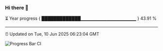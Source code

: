 ### Hi there 👋

⏳ Year progress { █████████████▁▁▁▁▁▁▁▁▁▁▁▁▁▁▁▁▁ } 43.91 %

---

⏰ Updated on Tue, 10 Jun 2025 06:23:04 GMT

![Progress Bar CI](https://github.com/liununu/liununu/workflows/Progress%20Bar%20CI/badge.svg)
